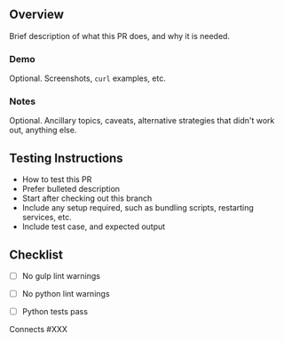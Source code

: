 ## Overview

Brief description of what this PR does, and why it is needed.


### Demo

Optional. Screenshots, `curl` examples, etc.


### Notes

Optional. Ancillary topics, caveats, alternative strategies that didn't work out, anything else.


## Testing Instructions

 * How to test this PR
 * Prefer bulleted description
 * Start after checking out this branch
 * Include any setup required, such as bundling scripts, restarting services, etc.
 * Include test case, and expected output


## Checklist
- [ ] No gulp lint warnings
- [ ] No python lint warnings
- [ ] Python tests pass


Connects #XXX
